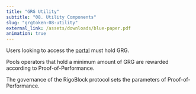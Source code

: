 ```yaml
---
title: "GRG Utility"
subtitle: "08. Utility Components"
slug: "grgtoken-08-utility"
external_link: /assets/downloads/blue-paper.pdf
animation: true
---
```


Users looking to access the <a href="https://beta.rigoblock.com" target="_blank">portal</a> must hold GRG.

Pools operators that hold a minimum amount of GRG are rewarded according to Proof-of-Performance.

The governance of the RigoBlock protocol sets the parameters of Proof-of-Performance.
